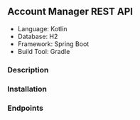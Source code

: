 
## Account Manager REST API
- Language: Kotlin
- Database: H2
- Framework: Spring Boot
- Build Tool: Gradle
### Description

### Installation

### Endpoints
